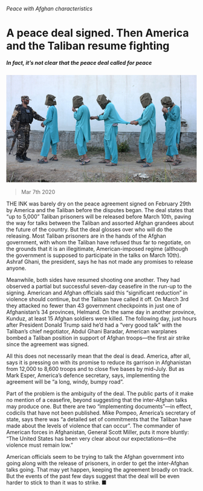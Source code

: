 ###### Peace with Afghan characteristics

# A peace deal signed. Then America and the Taliban resume fighting 

##### In fact, it’s not clear that the peace deal called for peace 

![image](images/20200307_ASP003.jpg) 

> Mar 7th 2020 

THE INK was barely dry on the peace agreement signed on February 29th by America and the Taliban before the disputes began. The deal states that “up to 5,000” Taliban prisoners will be released before March 10th, paving the way for talks between the Taliban and assorted Afghan grandees about the future of the country. But the deal glosses over who will do the releasing. Most Taliban prisoners are in the hands of the Afghan government, with whom the Taliban have refused thus far to negotiate, on the grounds that it is an illegitimate, American-imposed regime (although the government is supposed to participate in the talks on March 10th). Ashraf Ghani, the president, says he has not made any promises to release anyone.

Meanwhile, both sides have resumed shooting one another. They had observed a partial but successful seven-day ceasefire in the run-up to the signing. American and Afghan officials said this “significant reduction” in violence should continue, but the Taliban have called it off. On March 3rd they attacked no fewer than 43 government checkpoints in just one of Afghanistan’s 34 provinces, Helmand. On the same day in another province, Kunduz, at least 15 Afghan soldiers were killed. The following day, just hours after President Donald Trump said he’d had a “very good talk” with the Taliban’s chief negotiator, Abdul Ghani Baradar, American warplanes bombed a Taliban position in support of Afghan troops—the first air strike since the agreement was signed.


All this does not necessarily mean that the deal is dead. America, after all, says it is pressing on with its promise to reduce its garrison in Afghanistan from 12,000 to 8,600 troops and to close five bases by mid-July. But as Mark Esper, America’s defence secretary, says, implementing the agreement will be “a long, windy, bumpy road”.

Part of the problem is the ambiguity of the deal. The public parts of it make no mention of a ceasefire, beyond suggesting that the inter-Afghan talks may produce one. But there are two “implementing documents”—in effect, codicils that have not been published. Mike Pompeo, America’s secretary of state, says there was “a detailed set of commitments that the Taliban have made about the levels of violence that can occur”. The commander of American forces in Afghanistan, General Scott Miller, puts it more bluntly: “The United States has been very clear about our expectations—the violence must remain low.”

American officials seem to be trying to talk the Afghan government into going along with the release of prisoners, in order to get the inter-Afghan talks going. That may yet happen, keeping the agreement broadly on track. But the events of the past few days suggest that the deal will be even harder to stick to than it was to strike. ■

